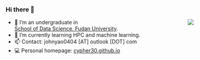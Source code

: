 ### Hi there 👋

<img align="right" src="https://github-readme-stats.vercel.app/api?username=Cypher30&show_icons=true&icon_color=CE1D2D&text_color=718096&bg_color=ffffff&hide_title=true" />

- 🔭 I’m an undergraduate in <br><a href="https://sds.fudan.edu.cn/">School of Data Science, Fudan University</a>.
- 🌱 I’m currently learning HPC and machine learning.
- 📫 Contact: johnyao0404 [AT] outlook [DOT] com
- 💻 Personal homepage: <a href="https://cypher30.github.io/">cypher30.github.io</a>
